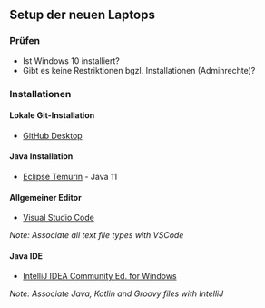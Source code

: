 ## Setup der neuen Laptops

### Prüfen

* Ist Windows 10 installiert?
* Gibt es keine Restriktionen bgzl. Installationen (Adminrechte)?

### Installationen

#### Lokale Git-Installation

* [GitHub Desktop](https://desktop.github.com/)

#### Java Installation

* [Eclipse Temurin](https://adoptium.net/) - Java 11

#### Allgemeiner Editor 

* [Visual Studio Code](https://code.visualstudio.com/)

_Note: Associate all text file types with VSCode_

#### Java IDE 

* [IntelliJ IDEA Community Ed. for Windows](https://www.jetbrains.com/idea/download/#section=windows)

_Note: Associate Java, Kotlin and Groovy files with IntelliJ_  